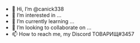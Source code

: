 - 👋 Hi, I’m @canick338
- 👀 I’m interested in ...
- 🌱 I’m currently learning ...
- 💞️ I’m looking to collaborate on ...
- 📫 How to reach me, my Discord ТОВАРИЩ#3457

<!---
canick338/canick338 is a ✨ special ✨ repository because its `README.md` (this file) appears on your GitHub profile.
You can click the Preview link to take a look at your changes.
--->
